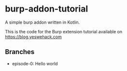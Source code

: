 # burp-addon-tutorial
A simple burp addon written in Kotlin.


This is the code for the Burp extension tutorial available on https://blog.yeswehack.com


## Branches

- episode-0: Hello world
